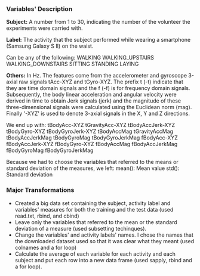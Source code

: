 ### Variables' Description
**Subject:**
A number from 1 to 30, indicating the number of the volunteer the experiments were carried with.

**Label:**
The activity that the subject performed while wearing a smartphone (Samsung Galaxy S II) on the waist. 

Can be any of the following:
WALKING
WALKING_UPSTAIRS
WALKING_DOWNSTAIRS
SITTING
STANDING
LAYING

**Others:**
In Hz. The features come from the accelerometer and gyroscope 3-axial raw signals tAcc-XYZ and tGyro-XYZ. The prefix t 
(-t) indicate that they are time domain signals and the f (-f) is for frequency domain signals. Subsequently, the body 
linear acceleration and angular velocity were derived in time to obtain Jerk signals (jerk) and the magnitude of these 
three-dimensional signals were calculated using the Euclidean norm (mag). Finally '-XYZ' is used to denote 3-axial signals
in the X, Y and Z directions.

We end up with:
tBodyAcc-XYZ
tGravityAcc-XYZ
tBodyAccJerk-XYZ
tBodyGyro-XYZ
tBodyGyroJerk-XYZ
tBodyAccMag
tGravityAccMag
tBodyAccJerkMag
tBodyGyroMag
tBodyGyroJerkMag
fBodyAcc-XYZ
fBodyAccJerk-XYZ
fBodyGyro-XYZ
fBodyAccMag
fBodyAccJerkMag
fBodyGyroMag
fBodyGyroJerkMag

Because we had to choose the variables that referred to the means or standard deviation of the measures, we left: 
mean(): Mean value
std(): Standard deviation

### Major Transformations
- Created a big data set containing the subject, activity label and variables' measures for both the training and the
test data (used read.txt, rbind, and cbind)
- Leave only the variables that referred to the mean or the standard deviation of a measure (used subsetting techinques).
- Change the variables' and activity labels' names. I chose the names that the  downloaded dataset used so that it
was clear what they meant (used colnames and a for loop)
- Calculate the average of each variable for each activity and each subject and put each row into a new data frame (used
sapply, rbind and a for loop).
